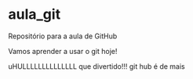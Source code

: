 # aula_git
Repositório para a aula de GitHub

Vamos aprender a usar o git hoje!

uHULLLLLLLLLLLLLL que divertido!!! git hub é de mais
